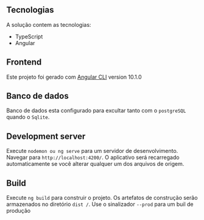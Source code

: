 ## Tecnologias
A solução contem as tecnologias:

- TypeScript
- Angular

## Frontend
Este projeto foi gerado com [Angular CLI](https://github.com/angular/angular-cli) version 10.1.0

## Banco de dados

Banco de dados esta configurado para excultar tanto com o `postgreSQL` quando o `Sqlite`. 

## Development server

Execute `nodemon ou ng serve` para um servidor de desenvolvimento. Navegar para `http://localhost:4200/`. O aplicativo será recarregado automaticamente se você alterar qualquer um dos arquivos de origem.

## Build

Execute `ng build` para construir o projeto. Os artefatos de construção serão armazenados no diretório `dist /`. Use o sinalizador `--prod` para um buil de produção

